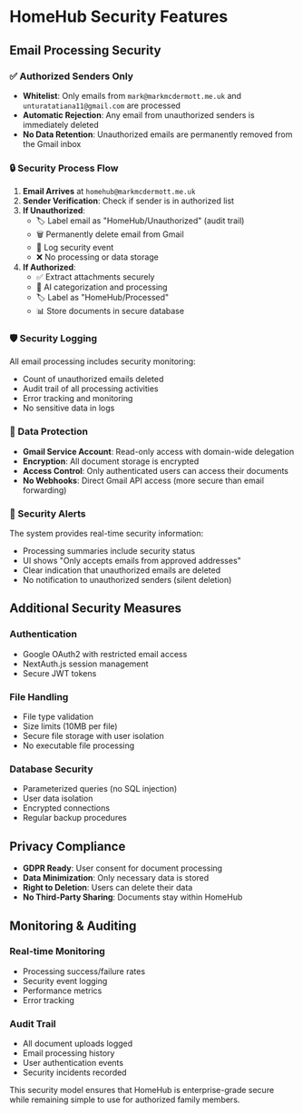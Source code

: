 # HomeHub Security Features

## Email Processing Security

### ✅ Authorized Senders Only
- **Whitelist**: Only emails from `mark@markmcdermott.me.uk` and `unturatatiana11@gmail.com` are processed
- **Automatic Rejection**: Any email from unauthorized senders is immediately deleted
- **No Data Retention**: Unauthorized emails are permanently removed from the Gmail inbox

### 🔒 Security Process Flow

1. **Email Arrives** at `homehub@markmcdermott.me.uk`
2. **Sender Verification**: Check if sender is in authorized list
3. **If Unauthorized**:
   - 🏷️ Label email as "HomeHub/Unauthorized" (audit trail)
   - 🗑️ Permanently delete email from Gmail
   - 📝 Log security event
   - ❌ No processing or data storage
4. **If Authorized**:
   - ✅ Extract attachments securely
   - 🤖 AI categorization and processing
   - 🏷️ Label as "HomeHub/Processed"
   - 📊 Store documents in secure database

### 🛡️ Security Logging

All email processing includes security monitoring:
- Count of unauthorized emails deleted
- Audit trail of all processing activities
- Error tracking and monitoring
- No sensitive data in logs

### 🔐 Data Protection

- **Gmail Service Account**: Read-only access with domain-wide delegation
- **Encryption**: All document storage is encrypted
- **Access Control**: Only authenticated users can access their documents
- **No Webhooks**: Direct Gmail API access (more secure than email forwarding)

### 🚨 Security Alerts

The system provides real-time security information:
- Processing summaries include security status
- UI shows "Only accepts emails from approved addresses"
- Clear indication that unauthorized emails are deleted
- No notification to unauthorized senders (silent deletion)

## Additional Security Measures

### Authentication
- Google OAuth2 with restricted email access
- NextAuth.js session management
- Secure JWT tokens

### File Handling
- File type validation
- Size limits (10MB per file)
- Secure file storage with user isolation
- No executable file processing

### Database Security
- Parameterized queries (no SQL injection)
- User data isolation
- Encrypted connections
- Regular backup procedures

## Privacy Compliance

- **GDPR Ready**: User consent for document processing
- **Data Minimization**: Only necessary data is stored
- **Right to Deletion**: Users can delete their data
- **No Third-Party Sharing**: Documents stay within HomeHub

## Monitoring & Auditing

### Real-time Monitoring
- Processing success/failure rates
- Security event logging
- Performance metrics
- Error tracking

### Audit Trail
- All document uploads logged
- Email processing history
- User authentication events
- Security incidents recorded

This security model ensures that HomeHub is enterprise-grade secure while remaining simple to use for authorized family members.